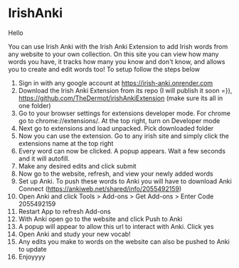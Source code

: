 # IrishAnki

Hello 

You can use Irish Anki with the Irish Anki Extension to add Irish words from any website to your own collection. 
On this site you can view how many words you have, it tracks how many you know and don't know, and allows you to 
create and edit words too! To setup follow the steps below

1. Sign in with any google account at https://irish-anki.onrender.com
2. Download the Irish Anki Extension from its repo (I will publish it soon =}), https://github.com/TheDermot/irishAnkiExtension (make sure its all in one folder)
3. Go to your browser settings for extensions developer mode. For chrome go to chrome://extensions/. At the top right, turn on Developer mode
4. Next go to extensions and load unpacked. Pick downloaded folder
5. Now you can use the extension. Go to any irish site and simply click the extensions name at the top right
6. Every word can now be clicked. A popup appears. Wait a few seconds and it will autofill.
7. Make any desired edits and click submit
8. Now go to the website, refresh, and view your newly added words
9. Set up Anki. To push these words to Anki you will have to download Anki Connect (https://ankiweb.net/shared/info/2055492159)
10. Open Anki and click Tools > Add-ons > Get Add-ons > Enter Code 2055492159
11. Restart App to refresh Add-ons
12. With Anki open go to the website and click Push to Anki
13. A popup will appear to allow this url to interact with Anki. Click yes
14. Open Anki and study your new vocab!
15. Any edits you make to words on the website can also be pushed to Anki to update
16. Enjoyyyy
